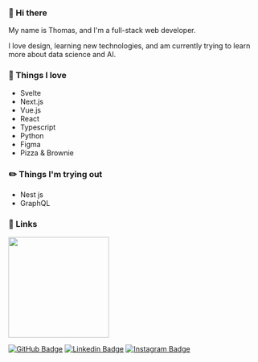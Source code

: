 ### 👋 Hi there 
My name is Thomas, and I'm a full-stack web developer.

I love design, learning new technologies, and am currently trying to learn more about data science and AI.

### :tada: Things I love 

- Svelte
- Next.js
- Vue.js
- React
- Typescript
- Python
- Figma
- Pizza & Brownie

### :pencil2: Things I'm trying out 

- Nest js
- GraphQL

### :link: Links 

<a href="http://www.glyde.com.br" ><img src="http://www.glyde.com.br/images/Logo w font.png" width=200 /></a>

[![GitHub Badge](https://img.shields.io/github/followers/TGlide?label=follow&style=social)](https://github.com/TGlide)
[![Linkedin Badge](https://img.shields.io/badge/-LinkedIn-blue?style=flat-square&logo=Linkedin&logoColor=white&link=https://www.linkedin.com/in/thomas-gl)](https://www.linkedin.com/in/thomas-gl)
[![Instagram Badge](https://img.shields.io/badge/-Instagram-purple?style=flat-square&logo=Instagram&logoColor=white&link=https://www.instagram.com/thomglopes)](https://www.instagram.com/thomglopes)
